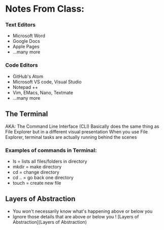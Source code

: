 # Notes From Class:

### Text Editors
- Microsoft Word
- Google Docs
- Apple Pages
- ...many more

### Code Editors
- GitHub's Atom
- Microsoft VS code, Visual Studio
- Notepad ++
- Vim, EMacs, Nano, Textmate
- ...many more

## The Terminal
AKA: The Command Line Interface (CLI)
Basically does the same thing as File Explorer but in a different visual presentation
When you use File Explorer, terminal tasks are actually running behind the scenes

### Examples of commands in Terminal:
- ls = lists all files/folders in directory
- mkdir = make directory
- cd = change directory
- cd .. = go back one directory
- touch = create new file

## Layers of Abstraction
- You won't necessarily know what's happening above or below you
- Ignore those details that are above or below you
! [Layers of Abstraction](Layers of Abstraction)


